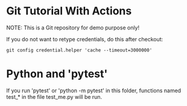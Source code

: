 # Git Tutorial With Actions

NOTE: This is a Git repository for demo purpose only!


If you do not want to retype credentials, do this after checkout:

	git config credential.helper 'cache --timeout=3000000'
	
	
#  Python and 'pytest'

If you run 'pytest' or 'python -m pytest' in this folder, functions named test_* in the file test_me.py
will be run.


	
